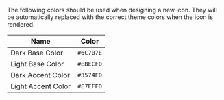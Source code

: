 The following colors should be used when designing a new icon. They will be automatically replaced with the correct
theme colors when the icon is rendered.

| Name               | Color     |
|--------------------|-----------|
| Dark Base Color    | `#6C707E` |
| Light Base Color   | `#EBECF0` |
| Dark Accent Color  | `#3574F0` |
| Light Accent Color | `#E7EFFD` |